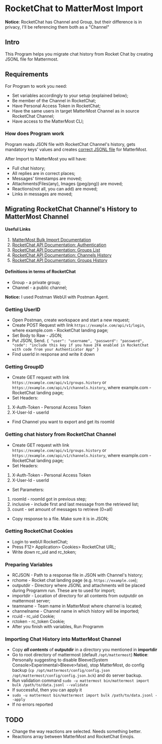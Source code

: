 # RocketChat to MatterMost Import

**Notice**: RocketChat has Channel and Group, but their difference is in privacy, I'll be referencing them both as a "Channel"

## Intro
This Program helps you migrate chat history from Rocket Chat by creating JSONL file for Mattermost.


## Requirements
For Program to work you need:
- Set variables accordingly to your setup (explained below);
- Be member of the Channel in RocketChat;
- Have Personal Access Token in RocketChat;
- Have the same users in target MatterMost Channel as in source RocketChat Channel;
- Have access to the MatterMost CLI;

### How does Program work

Program reads JSON file with RocketChat Channel's history, gets mandatory keys' values and creates [correct JSONL file](https://docs.mattermost.com/deployment/bulk-loading.html#post-object) for MatterMost.

After Import to MatterMost you will have:
- Full chat history;
- All replies are in correct places;
- Messages' timestamps are moved;
- Attachments(Files(any),  Images (jpeg/png)) are moved;
- Reactions(not all, you can add) are moved;
- Links in messages are moved;

## Migrating RocketChat Channel's History to MatterMost Channel
#### Useful Links
1. [MatterMost Bulk Import Documentation](https://docs.mattermost.com/deployment/bulk-loading.html)
2. [RocketChat API Documentation: Authentication](https://docs.rocket.chat/api/rest-api/methods/authentication/login)
3. [RocketChat API Documentation: Groups List](https://docs.rocket.chat/api/rest-api/methods/groups/list)
4. [RocketChat API Documentation: Channels History](https://docs.rocket.chat/api/rest-api/methods/channels/history)
5. [RocketChat API Documentation: Groups History](https://docs.rocket.chat/api/rest-api/methods/groups/history)

#### Definitions in terms of RocketChat
- Group - a private group;
- Channel - a public channel;

**Notice:** I used Postman WebUI with Postman Agent.
### Getting UserID
- Open Postman, create workspace and start a new request;
- Create POST Request with link `https://example.com/api/v1/login`, where example.com - RocketChat landing page;
- Set Body to Raw - JSON;
- Put JSON, Send.
`
{
    "user": "username",
    "password": "password",
    "code": "include this key if you have 2FA enabled in RocketChat with code from your Authenticator App"
}
`
- Find userId in response and write it down

### Getting GroupID
- Create GET request with link `https://example.com/api/v1/groups.history` or `https://example.com/api/v1/channels.history`, where example.com - RocketChat landing page;
- Set Headers:
1. X-Auth-Token - Personal Access Token
2. X-User-Id - userId
- Find Channel you want to export and get its roomId

### Getting chat history from RocketChat Channel
- Create GET request with link `https://example.com/api/v1/groups.history` or `https://example.com/api/v1/channels.history`, where example.com - RocketChat landing page;
- Set Headers:
1. X-Auth-Token - Personal Access Token
2. X-User-Id - userId
- Set Parameters:
1. roomId - roomId got in previous step;
2. inclusive - include first and last message from the retrieved list;
3. count - set amount of messages to retrieve (0=all)
- Copy response to a file. Make sure it is in JSON;

### Getting RocketChat Cookies
- Login to webUI RocketChat;
- Press F12> Application> Cookies> RocketChat URL;
- Write down rc_uid and rc_token;

### Preparing Variables
- RCJSON - Path to a response file in JSON with Channel's history;
- rchome - Rocket chat landing page (e.g. `https://example.com`);
- outputdir - Directory where JSONL and attachments will be placed during Programm run. These are to used for import;
- importdir - Location of directory for all contents from outputdir on mattermost server;
- teamname - Team name in MatterMost where channel is located;
- channelname - Channel name in which history will be imported;
- rcuid - rc_uid Cookie;
- rctoken - rc_token Cookie;
- After you finish with variables, Run Programm

### Importing Chat History into MatterMost Channel
- Copy ***all contents*** of **outputdir** in a directory you mentioned in **importdir**
- Go to root directory of mattermost (default `/opt/mattermost`)
**Notice**: Personally suggesting to disable Bleeve(System Console>Experimental>Bleeve>false), stop MatterMost, do config backup (`cp /opt/mattermost/config/config.json /opt/mattermost/config/config.json.bck`) and do server backup.
- Run validation command `sudo -u mattermost bin/mattermost import bulk /path/to/data.jsonl --validate`
- If successful, then you can apply it
- `sudo -u mattermost bin/mattermost import bulk /path/to/data.jsonl --apply`
- If no errors reported

## TODO
- Change the way reactions are selected. Needs something better.
- Reactions array between MatterMost and RocketChat Emojis.
